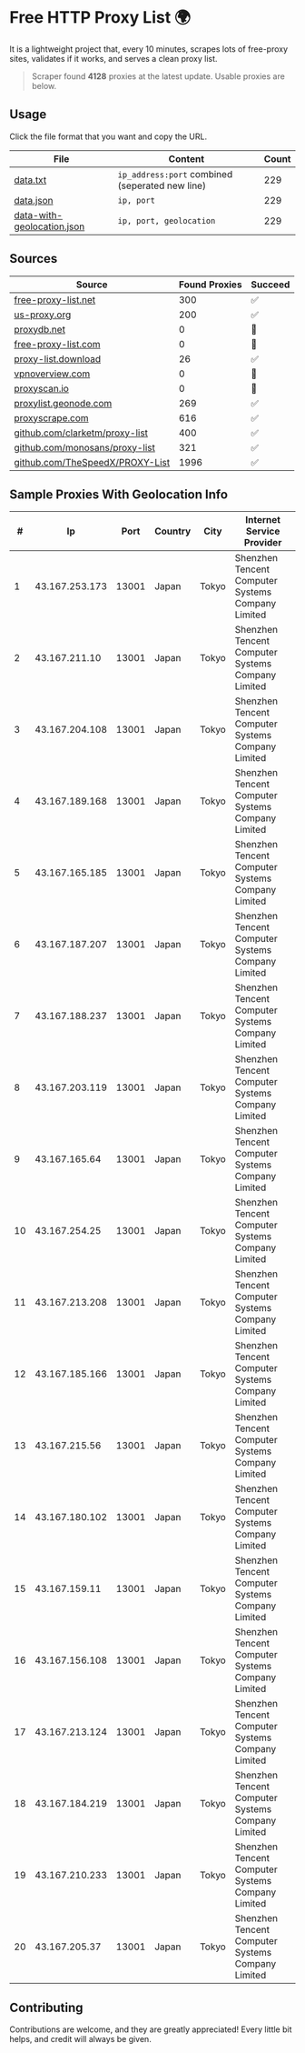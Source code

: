 
# Free HTTP Proxy List 🌍

It is a lightweight project that, every 10 minutes, scrapes lots of free-proxy sites, validates if it works, and serves a clean proxy list.


> Scraper found **4128** proxies at the latest update. Usable proxies are below.

## Usage

Click the file format that you want and copy the URL.


|File|Content|Count|
|----|-------|-----|
|[data.txt](https://raw.githubusercontent.com/themiralay/Proxy-List-World/master/data.txt)|`ip_address:port` combined (seperated new line)|229|
|[data.json](https://raw.githubusercontent.com/themiralay/Proxy-List-World/master/data.json)|`ip, port`|229|
|[data-with-geolocation.json](https://raw.githubusercontent.com/themiralay/Proxy-List-World/master/data-with-geolocation.json)|`ip, port, geolocation`|229|

## Sources

|Source|Found Proxies|Succeed|
|------|-------------|-------|
|[free-proxy-list.net](https://free-proxy-list.net)|300|✅|
|[us-proxy.org](https://www.us-proxy.org)|200|✅|
|[proxydb.net](http://proxydb.net)|0|🚫|
|[free-proxy-list.com](https://free-proxy-list.com/?page=&port=&type%5B%5D=http&type%5B%5D=https&up_time=0&search=Search)|0|🚫|
|[proxy-list.download](https://www.proxy-list.download/HTTP)|26|✅|
|[vpnoverview.com](https://vpnoverview.com/privacy/anonymous-browsing/free-proxy-servers)|0|🚫|
|[proxyscan.io](https://www.proxyscan.io)|0|🚫|
|[proxylist.geonode.com](https://proxylist.geonode.com/api/proxy-list?limit=300&page=1&sort_by=lastChecked&sort_type=desc&protocols=http,https)|269|✅|
|[proxyscrape.com](https://api.proxyscrape.com/v2/?request=displayproxies&protocol=http&timeout=10000&country=all&ssl=all&anonymity=all)|616|✅|
|[github.com/clarketm/proxy-list](https://raw.githubusercontent.com/clarketm/proxy-list/master/proxy-list-raw.txt)|400|✅|
|[github.com/monosans/proxy-list](https://raw.githubusercontent.com/monosans/proxy-list/main/proxies/http.txt)|321|✅|
|[github.com/TheSpeedX/PROXY-List](https://raw.githubusercontent.com/TheSpeedX/PROXY-List/master/http.txt)|1996|✅|


## Sample Proxies With Geolocation Info

|#|Ip|Port|Country|City|Internet Service Provider|
|-|--|----|-------|----|-------------------------|
|1|43.167.253.173|13001|Japan|Tokyo|Shenzhen Tencent Computer Systems Company Limited|
|2|43.167.211.10|13001|Japan|Tokyo|Shenzhen Tencent Computer Systems Company Limited|
|3|43.167.204.108|13001|Japan|Tokyo|Shenzhen Tencent Computer Systems Company Limited|
|4|43.167.189.168|13001|Japan|Tokyo|Shenzhen Tencent Computer Systems Company Limited|
|5|43.167.165.185|13001|Japan|Tokyo|Shenzhen Tencent Computer Systems Company Limited|
|6|43.167.187.207|13001|Japan|Tokyo|Shenzhen Tencent Computer Systems Company Limited|
|7|43.167.188.237|13001|Japan|Tokyo|Shenzhen Tencent Computer Systems Company Limited|
|8|43.167.203.119|13001|Japan|Tokyo|Shenzhen Tencent Computer Systems Company Limited|
|9|43.167.165.64|13001|Japan|Tokyo|Shenzhen Tencent Computer Systems Company Limited|
|10|43.167.254.25|13001|Japan|Tokyo|Shenzhen Tencent Computer Systems Company Limited|
|11|43.167.213.208|13001|Japan|Tokyo|Shenzhen Tencent Computer Systems Company Limited|
|12|43.167.185.166|13001|Japan|Tokyo|Shenzhen Tencent Computer Systems Company Limited|
|13|43.167.215.56|13001|Japan|Tokyo|Shenzhen Tencent Computer Systems Company Limited|
|14|43.167.180.102|13001|Japan|Tokyo|Shenzhen Tencent Computer Systems Company Limited|
|15|43.167.159.11|13001|Japan|Tokyo|Shenzhen Tencent Computer Systems Company Limited|
|16|43.167.156.108|13001|Japan|Tokyo|Shenzhen Tencent Computer Systems Company Limited|
|17|43.167.213.124|13001|Japan|Tokyo|Shenzhen Tencent Computer Systems Company Limited|
|18|43.167.184.219|13001|Japan|Tokyo|Shenzhen Tencent Computer Systems Company Limited|
|19|43.167.210.233|13001|Japan|Tokyo|Shenzhen Tencent Computer Systems Company Limited|
|20|43.167.205.37|13001|Japan|Tokyo|Shenzhen Tencent Computer Systems Company Limited|



## Contributing

Contributions are welcome, and they are greatly appreciated! Every
little bit helps, and credit will always be given.

